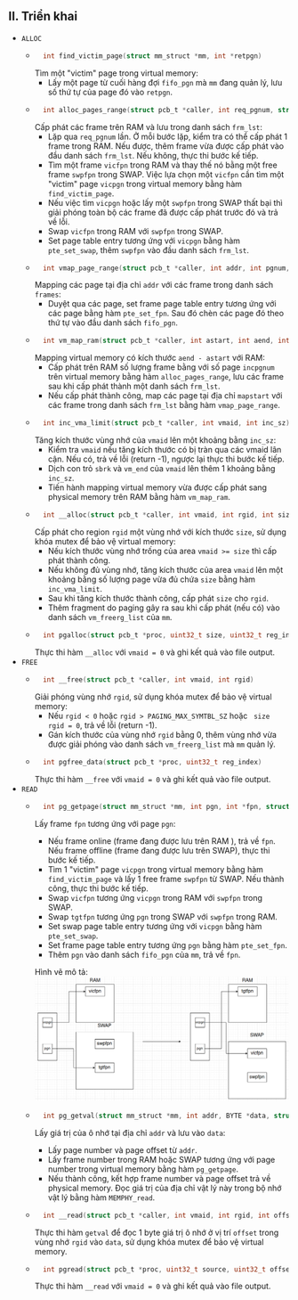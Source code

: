 ## II. Triển khai
- ```ALLOC```
    - ```c
        int find_victim_page(struct mm_struct *mm, int *retpgn)
        ```
        Tìm một "victim" page trong virtual memory:
        - Lấy một page từ cuối hàng đợi ```fifo_pgn``` mà ```mm``` đang quản lý, lưu số thứ tự của page đó vào ```retpgn```.
    - ```c
        int alloc_pages_range(struct pcb_t *caller, int req_pgnum, struct framephy_struct **frm_lst)
        ```
        Cấp phát các frame trên RAM và lưu trong danh sách ```frm_lst```:
        - Lặp qua ```req_pgnum``` lần. Ở mỗi bước lặp, kiểm tra có thể cấp phát 1 frame trong RAM. Nếu được, thêm frame vừa được cấp phát vào đầu danh sách ```frm_lst```. Nếu không, thực thi bước kế tiếp.
        - Tìm một frame ```vicfpn``` trong RAM và thay thế nó bằng một free frame ```swpfpn``` trong SWAP. Việc lựa chọn một ```vicfpn``` cần tìm một "victim" page ```vicpgn``` trong virtual memory bằng hàm ```find_victim_page```.
        - Nếu việc tìm ```vicpgn``` hoặc lấy một ```swpfpn``` trong SWAP thất bại thì giải phóng toàn bộ các frame đã được cấp phát trước đó và trả về lỗi.
        - Swap ```vicfpn``` trong RAM với ```swpfpn``` trong SWAP.
        - Set page table entry tương ứng với ```vicpgn``` bằng hàm ```pte_set_swap```, thêm ```swpfpn``` vào đầu danh sách ```frm_lst```.
    - ```c
        int vmap_page_range(struct pcb_t *caller, int addr, int pgnum, struct framephy_struct *frames, struct vm_rg_struct *ret_rg)
        ```
        Mapping các page tại địa chỉ ```addr``` với các frame trong danh sách ```frames```:
        - Duyệt qua các page, set frame page table entry tương ứng với các page bằng hàm ```pte_set_fpn```. Sau đó chèn các page đó theo thứ tự vào đầu danh sách ```fifo_pgn```.
    - ```c
        int vm_map_ram(struct pcb_t *caller, int astart, int aend, int mapstart, int incpgnum, struct vm_rg_struct *ret_rg)
        ```
        Mapping virtual memory có kích thước ```aend - astart``` với RAM:
        - Cấp phát trên RAM số lượng frame bằng với số page ```incpgnum``` trên virtual memory bằng hàm ```alloc_pages_range```, lưu các frame sau khi cấp phát thành một danh sách ```frm_lst```.
        - Nếu cấp phát thành công, map các page tại địa chỉ ```mapstart``` với các frame trong danh sách ```frm_lst``` bằng hàm ```vmap_page_range```.
    - ```c
        int inc_vma_limit(struct pcb_t *caller, int vmaid, int inc_sz)
        ```
        Tăng kích thước vùng nhớ của ```vmaid``` lên một khoảng bằng ```inc_sz```:
        - Kiểm tra ```vmaid``` nếu tăng kích thước có bị tràn qua các vmaid lân cận. Nếu có, trả về lỗi (return -1), ngược lại thực thi bước kế tiếp.
        - Dịch con trỏ ```sbrk``` và ```vm_end``` của ```vmaid``` lên thêm 1 khoảng bằng ```inc_sz```.
        - Tiến hành mapping virtual memory vừa được cấp phát sang physical memory trên RAM bằng hàm ```vm_map_ram```.
    - ```c
        int __alloc(struct pcb_t *caller, int vmaid, int rgid, int size, int *alloc_addr)
        ```
        Cấp phát cho region ```rgid``` một vùng nhớ với kích thước ```size```, sử dụng khóa mutex để bảo vệ virtual memory:
        - Nếu kích thước vùng nhớ trống của area ```vmaid >= size``` thì cấp phát thành công.
        - Nếu không đủ vùng nhớ, tăng kích thước của area ```vmaid``` lên một khoảng bằng số lượng page vừa đủ chứa ```size``` bằng hàm ```inc_vma_limit```.
        - Sau khi tăng kích thước thành công, cấp phát ```size``` cho ```rgid```.
        - Thêm fragment do paging gây ra sau khi cấp phát (nếu có) vào danh sách ```vm_freerg_list``` của ```mm```.
    - ```c
        int pgalloc(struct pcb_t *proc, uint32_t size, uint32_t reg_index)
        ```
        Thực thi hàm ```__alloc``` với ```vmaid = 0``` và ghi kết quả vào file output.
- ```FREE```
    - ```c
        int __free(struct pcb_t *caller, int vmaid, int rgid)
        ```
        Giải phóng vùng nhớ ```rgid```, sử dụng khóa mutex để bảo vệ virtual memory:
        - Nếu ```rgid < 0``` hoặc ```rgid > PAGING_MAX_SYMTBL_SZ``` hoặc ``` size rgid = 0```, trả về lỗi (return -1).
        - Gán kích thước của vùng nhớ ```rgid``` bằng 0, thêm vùng nhớ vừa được giải phóng vào danh sách ```vm_freerg_list``` mà ```mm``` quản lý.
    - ```c
        int pgfree_data(struct pcb_t *proc, uint32_t reg_index)
        ```
        Thực thi hàm ```__free``` với ```vmaid = 0``` và ghi kết quả vào file output.
- ```READ```
    - ```c
        int pg_getpage(struct mm_struct *mm, int pgn, int *fpn, struct pcb_t *caller)
        ```
        Lấy frame ```fpn``` tương ứng với page ```pgn```:
        - Nếu frame online (frame đang được lưu trên RAM ), trả về  ```fpn```. Nếu frame offline (frame đang được lưu trên SWAP), thực thi bước kế tiếp.
        - Tìm 1 "victim" page ```vicpgn``` trong virtual memory bằng hàm ```find_victim_page``` và lấy 1 free frame ```swpfpn``` từ SWAP. Nếu thành công, thực thi bước kế tiếp.
        - Swap ```vicfpn``` tương ứng ```vicpgn``` trong RAM với ```swpfpn``` trong SWAP.
        - Swap ```tgtfpn``` tương ứng ```pgn``` trong SWAP với ```swpfpn``` trong RAM.
        - Set swap page table entry tương ứng với ```vicpgn``` bằng hàm ```pte_set_swap```.
        - Set frame page table entry tương ứng ```pgn``` bằng hàm ```pte_set_fpn```.
        - Thêm ```pgn``` vào danh sách ```fifo_pgn``` của ```mm```, trả về  ```fpn```.  

        Hình vẽ mô tả:
        ![getpage](../assets/getpage.png)
    - ```c
        int pg_getval(struct mm_struct *mm, int addr, BYTE *data, struct pcb_t *caller)
        ```
        Lấy giá trị của ô nhớ tại địa chỉ ```addr``` và lưu vào ```data```:
        - Lấy page number và page offset từ ```addr```.
        - Lấy frame number trong RAM hoặc SWAP tương ứng với page number trong virtual memory bằng hàm ```pg_getpage```.
        - Nếu thành công, kết hợp frame number và page offset trả về physical memory. Đọc giá trị của địa chỉ vật lý này trong bộ nhớ vật lý bằng hàm ```MEMPHY_read```.
    - ```c
        int __read(struct pcb_t *caller, int vmaid, int rgid, int offset, BYTE *data)
        ```
        Thực thi hàm ```getval``` để đọc 1 byte giá trị ô nhớ ở vị trí ```offset``` trong vùng nhớ ```rgid``` vào ```data```, sử dụng khóa mutex để bảo vệ virtual memory.
    - ```c
        int pgread(struct pcb_t *proc, uint32_t source, uint32_t offset, uint32_t destination)
        ```
        Thực thi hàm ```__read``` với ```vmaid = 0``` và ghi kết quả vào file output.
